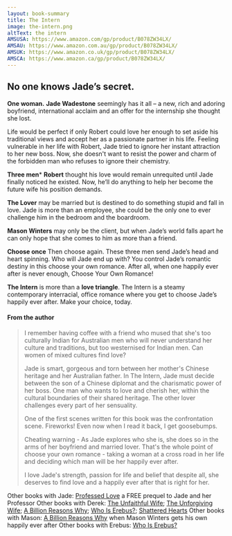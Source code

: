 ```yaml
---
layout: book-summary
title: The Intern
image: the-intern.png
altText: the intern
AMSUSA: https://www.amazon.com/gp/product/B078ZW34LX/
AMSAU: https://www.amazon.com.au/gp/product/B078ZW34LX/
AMSUK: https://www.amazon.co.uk/gp/product/B078ZW34LX/
AMSCA: https://www.amazon.ca/gp/product/B078ZW34LX/
---
```


## No one knows Jade’s secret.

**One woman.**
**Jade Wadestone** seemingly has it all – a new, rich and adoring boyfriend, international acclaim and an offer for the internship she thought she lost.

Life would be perfect if only Robert could love her enough to set aside his traditional views and accept her as a passionate partner in his life. Feeling vulnerable in her life with Robert, Jade tried to ignore her instant attraction to her new boss. Now, she doesn't want to resist the power and charm of the forbidden man who refuses to ignore their chemistry.

**Three men***
**Robert** thought his love would remain unrequited until Jade finally noticed he existed. Now, he’ll do anything to help her become the future wife his position demands. 

**The Lover** may be married but is destined to do something stupid and fall in love. Jade is more than an employee, she could be the only one to ever challenge him in the bedroom and the boardroom. 

**Mason Winters** may only be the client, but when Jade’s world falls apart he can only hope that she comes to him as more than a friend.

**Choose once** Then choose again. 
These three men send Jade’s head and heart spinning. Who will Jade end up with? You control Jade’s romantic destiny in this choose your own romance. After all, when one happily ever after is never enough, Choose Your Own Romance!

**The Intern** is more than a **love triangle**. The Intern is a steamy contemporary interracial, office romance where you get to choose Jade’s happily ever after. Make your choice, today.


#### From the author

> I remember having coffee with a friend who mused that she's too culturally Indian for Australian men who will never understand her culture and traditions, but too westernised for Indian men. Can women of mixed cultures find love?
> 
> Jade is smart, gorgeous and torn between her mother's Chinese heritage and her Australian father. In The Intern, Jade must decide between the son of a Chinese diplomat and the charismatic power of her boss. One man who wants to love and cherish her, within the cultural boundaries of their shared heritage. The other lover challenges every part of her sensuality.
> 
> One of the first scenes written for this book was the confrontation scene. Fireworks! Even now when I read it back, I get goosebumps.
> 
> Cheating warning - As Jade explores who she is, she does so in the arms of her boyfriend and married lover. That's the whole point of choose your own romance - taking a woman at a cross road in her life and deciding which man will be her happily ever after.
> 
> I love Jade's strength, passion for life and belief that despite all, she deserves to find love and a happily ever after that is right for her.
 

Other books with Jade: [Professed Love](https://dl.bookfunnel.com/xok9c7xikv "Professed Love") a FREE prequel to Jade and her Professor
Other books with Derek: [The Unfaithful Wife](https://www.amazon.com/gp/product/B07D91M4Q6/ "The Unfaithful Wife"); [The Unforgiving Wife](https://www.amazon.com/gp/product/B07FCR1K6N/ "The Unforgiving Wife"); [A Billion Reasons Why](https://www.amazon.com/gp/product/B07C3G6YH7/ "A Billion Reasons Why"); [Who Is Erebus?](https://www.amazon.com/gp/product/B07FCXFKGH/ "Who Is Erebus?"); [Shattered Hearts](https://www.amazon.com/gp/product/B07NJ5GWST/ "Shattered Hearts")
Other books with Mason: [A Billion Reasons Why](https://www.amazon.com/gp/product/B07C3G6YH7/ "A Billion Reasons Why") when Mason Winters gets his own happily ever after
Other books with Erebus: [Who Is Erebus?](https://www.amazon.com/gp/product/B07FCXFKGH/ "Who Is Erebus?")